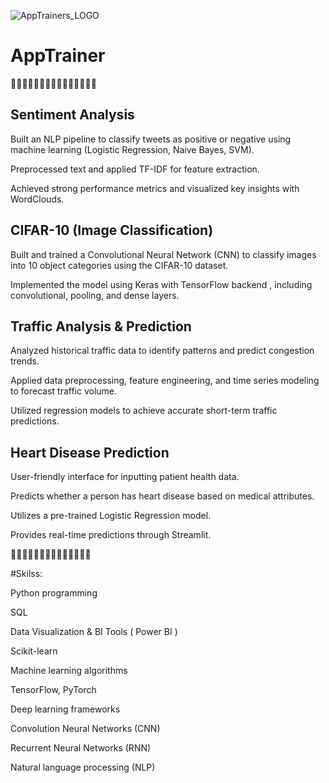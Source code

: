 ![AppTrainers_LOGO](https://github.com/user-attachments/assets/912603f7-7e94-437e-b41a-e31fe28c8380)

# AppTrainer
🔴🔴🔴🔴🔴🔴🔴🔴🔴🔴🔴🔴🔴🔴🔴
## Sentiment Analysis
Built an NLP pipeline to classify tweets as positive or negative using
machine learning (Logistic Regression, Naive Bayes, SVM).

Preprocessed text and applied TF-IDF for feature extraction.

Achieved strong performance metrics and visualized key insights
with WordClouds.

## CIFAR-10 (Image Classification)
Built and trained a Convolutional Neural Network (CNN) to classify
images into 10 object categories using the CIFAR-10 dataset.

Implemented the model using Keras with TensorFlow backend ,
including convolutional, pooling, and dense layers.

## Traffic Analysis & Prediction
Analyzed historical traffic data to identify patterns and predict
congestion trends.

Applied data preprocessing, feature engineering, and time series
modeling to forecast traffic volume.

Utilized regression models to achieve accurate short-term traffic
predictions.

## Heart Disease Prediction
User-friendly interface for inputting patient health data.

Predicts whether a person has heart disease based on medical attributes.

Utilizes a pre-trained Logistic Regression model.

Provides real-time predictions through Streamlit.

🤞🤞🤞🤞🤞🤞🤞🤞🤞🤞🤞🤞🤞🤞

#Skilss:

Python programming

SQL

Data Visualization & BI Tools ( Power BI )

Scikit-learn

Machine learning algorithms

TensorFlow, PyTorch

Deep learning frameworks

Convolution Neural Networks (CNN)

Recurrent Neural Networks (RNN)

Natural language processing (NLP)
